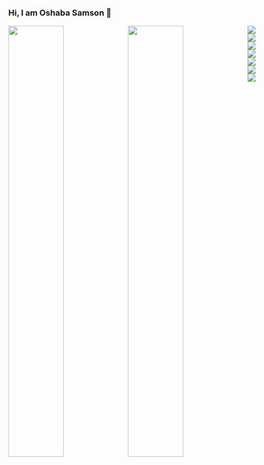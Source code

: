 ### Hi, I am Oshaba Samson 👋

<img align="left" width="47%" src="https://github-readme-stats.vercel.app/api?username=chuksdsilent&show_icons=true&theme=radical" />
<img align="left" width="47%" src="https://github-readme-stats.vercel.app/api/top-langs/?username=chuksdsilent&layout=compact" />
<img align="left"  src="https://img.shields.io/badge/HTML5-E34F26?style=for-the-badge&logo=html5&logoColor=white" />
<img align="left"  src="https://img.shields.io/badge/CSS3-1572B6?style=for-the-badge&logo=css3&logoColor=white" />
<img align="left"  src="https://img.shields.io/badge/JavaScript-323330?style=for-the-badge&logo=javascript&logoColor=F7DF1E" />
<img    src="https://img.shields.io/badge/PHP-777BB4?style=for-the-badge&logo=php&logoColor=white" /> 
<img align="left"  src="https://img.shields.io/badge/Laravel-FF2D20?style=for-the-badge&logo=laravel&logoColor=white" />
<img align="left"  src="https://img.shields.io/badge/Node.js-339933?style=for-the-badge&logo=nodedotjs&logoColor=white" />
<img align="left"  src="https://img.shields.io/badge/React-20232A?style=for-the-badge&logo=react&logoColor=61DAFB" />
